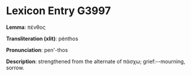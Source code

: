 # Lexicon Entry G3997

**Lemma**: πένθος

**Transliteration (xlit)**: pénthos

**Pronunciation**: pen'-thos

**Description**:
strengthened from the alternate of πάσχω; grief:--mourning, sorrow.
